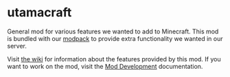 # utamacraft

General mod for various features we wanted to add to Minecraft. This mod is bundled with our
[modpack](https://github.com/bans-minecraft/modpack) to provide extra functionality we wanted
in our server.

Visit [the wiki](https://github.com/bans-minecraft/utamacraft/wiki) for information about the
features provided by this mod. If you want to work on the mod, visit the [Mod
Development](https://github.com/bans-minecraft/utamacraft/wiki/Mod-Development) documentation.
